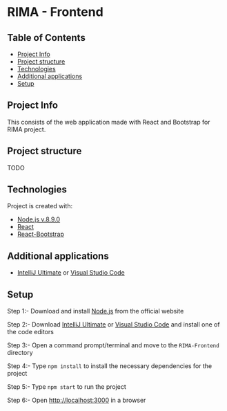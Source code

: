 # RIMA - Frontend

## Table of Contents

* [Project Info](#project-info)
* [Project structure](#project-structure)
* [Technologies](#technologies)
* [Additional applications](#Additional-applications)
* [Setup](#setup)

## Project Info

This consists of the web application made with React and Bootstrap for RIMA project.

## Project structure

TODO

## Technologies

Project is created with:

- [Node.js v.8.9.0](https://nodejs.org/dist/v8.9.0/)
- [React](https://reactjs.org/docs/getting-started.html)
- [React-Bootstrap](https://react-bootstrap.github.io/)

## Additional applications

- [IntelliJ Ultimate](https://www.jetbrains.com/de-de/idea/download/#section=windows) or [Visual Studio Code](https://code.visualstudio.com/download)


## Setup

Step 1:- Download and install [Node.js](https://nodejs.org/dist/v8.9.0/) from the official website

Step 2:- Download [IntelliJ Ultimate](https://www.jetbrains.com/de-de/idea/download/#section=windows) or [Visual Studio Code](https://code.visualstudio.com/download) and install one of the code editors

Step 3:- Open a command prompt/terminal and move to the ``RIMA-Frontend`` directory

Step 4:- Type ``npm install`` to install the necessary dependencies for the project

Step 5:- Type ``npm start`` to run the project

Step 6:- Open [http://localhost:3000](http://localhost:3000/) in a browser


